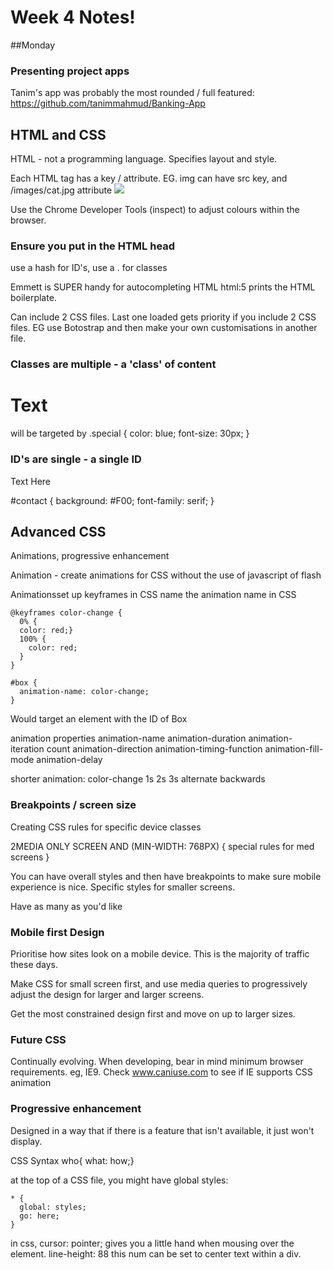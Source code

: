 # Week 4 Notes!

##Monday

### Presenting project apps

Tanim's app was probably the most rounded / full featured: https://github.com/tanimmahmud/Banking-App

## HTML and CSS

HTML - not a programming language. Specifies layout and style.

Each HTML tag has a key / attribute.
EG. img can have src key, and /images/cat.jpg attribute <img src='images/cat.jpg'>

Use the Chrome Developer Tools (inspect) to adjust colours within the browser.

### Ensure you put <meta charset="utf-8"> in the HTML head

use a hash for ID's,
use a . for classes

Emmett is SUPER handy for autocompleting HTML
html:5 prints the HTML boilerplate.

Can include 2 CSS files.
Last one loaded gets priority if you include 2 CSS files. EG use Botostrap and then make your own customisations in another file.

### Classes are multiple - a 'class' of content

<h1 class="special">Text</h1>
will be targeted by
.special {
  color: blue;
  font-size: 30px;
}

### ID's are single - a single ID

<div id="contact">Text Here</div>

#contact {
  background: #F00;
  font-family: serif;
}

## Advanced CSS

Animations, progressive enhancement

Animation - create animations for CSS without the use of javascript of flash

Animationsset up keyframes in CSS
name the animation name in CSS
```
@keyframes color-change {
  0% {
  color: red;}
  100% {
    color: red;
  }
}
```

```
#box {
  animation-name: color-change;
}
```

Would target an element with the ID of Box

animation properties
animation-name
animation-duration
animation-iteration count
animation-direction
animation-timing-function
animation-fill-mode
animation-delay

shorter animation: color-change 1s 2s 3s alternate backwards

### Breakpoints / screen size

Creating CSS rules for specific device classes

2MEDIA ONLY SCREEN AND (MIN-WIDTH: 768PX) {
  special rules for med screens
}

You can have overall styles and then have breakpoints to make sure mobile experience is nice. Specific styles for smaller screens.

Have as many as you'd like


### Mobile first Design

Prioritise how sites look on a mobile device. This is the majority of traffic these days.

Make CSS for small screen first, and use media queries to progressively adjust the design for larger and larger screens.

Get the most constrained design first and move on up to larger sizes.

### Future CSS

Continually evolving. When developing, bear in mind minimum browser requirements. eg, IE9.
Check www.caniuse.com to see if IE supports CSS animation

### Progressive enhancement

Designed in a way that if there is a feature that isn't available, it just won't display.


CSS Syntax
who{ what: how;}

at the top of a CSS file, you might have global styles:

```
* {
  global: styles;
  go: here;
}
```

in css, cursor: pointer; gives you a little hand when mousing over the element.
 line-height: 88
 this num can be set to center text within a div.
